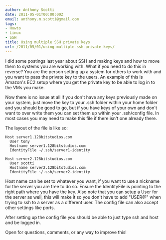 ```yaml
---
author: Anthony Scotti
date: 2011-05-01T00:00:00Z
email: anthony.m.scotti@gmail.com
tags:
- Howto
- Linux
- SSH
title: Using multiple SSH private keys
url: /2011/05/01/using-multiple-ssh-private-keys/
---
```


I did some postings last year about SSH and making keys and how to move them to systems you are working with. What if you need to do this in reverse? You are the person setting up a system for others to work with and you want to pass the private key to the users. An example of this is Amazon's EC2 setup where you get the private key to be able to log in to the VMs you make.

Now there is no issue at all if you don't have any keys previously made on your system, just move the key to your .ssh folder within your home folder and you should be good to go, but if you have keys of your own and don't want to over write them you can set them up within your .ssh/config file. In most cases you may need to make this file if there isn't one already there.

The layout of the file is like so:

```
Host server1.128bitstudios.com
  User tony
  Hostname server1.128bitstudios.com
  IdentityFile ~/.ssh/server1-identity

Host server2.128bitstudios.com
  User scotti
  Hostname server2.128bitstudios.com
  IdentityFile ~/.ssh/server2-identity
```

Host name can be set to whatever you want, if you want to use a nickname for the server you are free to do so. Ensure the IdentityFile is pointing to the right path where you have the key. Also note that you can setup a User for the server as well, this will make it so you don't have to add "USER@" when trying to ssh to a server as a different user. The config file can also accept other settings like ports.

After setting up the config file you should be able to just type ssh and host and be logged in.

Open for questions, comments, or any way to improve this!
